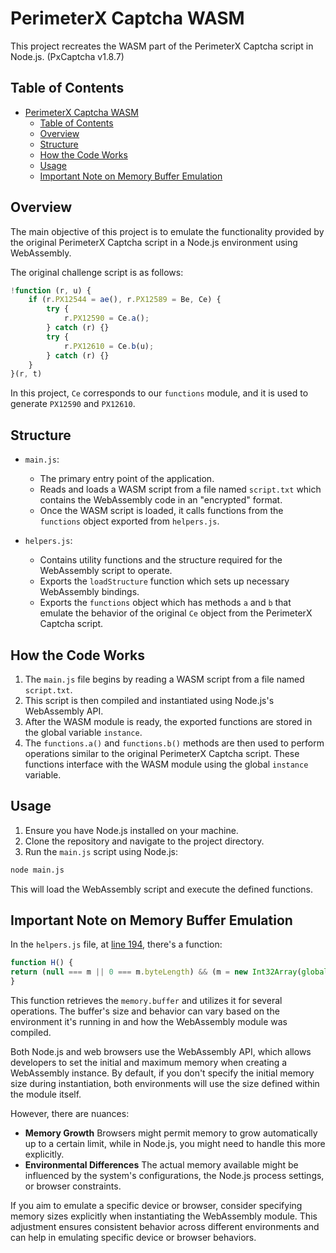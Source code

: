 # PerimeterX Captcha WASM

This project recreates the WASM part of the PerimeterX Captcha script in Node.js. (PxCaptcha v1.8.7)

## Table of Contents
- [PerimeterX Captcha WASM](#perimeterx-captcha-wasm)
  - [Table of Contents](#table-of-contents)
  - [Overview](#overview)
  - [Structure](#structure)
  - [How the Code Works](#how-the-code-works)
  - [Usage](#usage)
  - [Important Note on Memory Buffer Emulation](#important-note-on-memory-buffer-emulation)

## Overview

The main objective of this project is to emulate the functionality provided by the original PerimeterX Captcha script in a Node.js environment using WebAssembly.

The original challenge script is as follows:

```javascript
!function (r, u) {
    if (r.PX12544 = ae(), r.PX12589 = Be, Ce) {
        try {
            r.PX12590 = Ce.a();
        } catch (r) {}
        try {
            r.PX12610 = Ce.b(u);
        } catch (r) {}
    }
}(r, t)
```

In this project, `Ce` corresponds to our `functions` module, and it is used to generate `PX12590` and `PX12610`.

## Structure

- `main.js`: 
  - The primary entry point of the application.
  - Reads and loads a WASM script from a file named `script.txt` which contains the WebAssembly code in an "encrypted" format.
  - Once the WASM script is loaded, it calls functions from the `functions` object exported from `helpers.js`.
  
- `helpers.js`: 
  - Contains utility functions and the structure required for the WebAssembly script to operate.
  - Exports the `loadStructure` function which sets up necessary WebAssembly bindings.
  - Exports the `functions` object which has methods `a` and `b` that emulate the behavior of the original `Ce` object from the PerimeterX Captcha script.

## How the Code Works

1. The `main.js` file begins by reading a WASM script from a file named `script.txt`.
2. This script is then compiled and instantiated using Node.js's WebAssembly API.
3. After the WASM module is ready, the exported functions are stored in the global variable `instance`.
4. The `functions.a()` and `functions.b()` methods are then used to perform operations similar to the original PerimeterX Captcha script. These functions interface with the WASM module using the global `instance` variable.

## Usage

1. Ensure you have Node.js installed on your machine.
2. Clone the repository and navigate to the project directory.
3. Run the `main.js` script using Node.js:

```bash
node main.js
```

This will load the WebAssembly script and execute the defined functions.

## Important Note on Memory Buffer Emulation
In the `helpers.js` file, at [line 194](https://github.com/glizzykingdreko/PerimeterX-Captcha-WASM/blob/2654029deb8fb0091660cd37f1117c81f640658a/helpers.js#L195), there's a function:

```javascript
function H() {
return (null === m || 0 === m.byteLength) && (m = new Int32Array(global.instance.memory.buffer)), m;
}
```

This function retrieves the `memory.buffer` and utilizes it for several operations. The buffer's size and behavior can vary based on the environment it's running in and how the WebAssembly module was compiled.

Both Node.js and web browsers use the WebAssembly API, which allows developers to set the initial and maximum memory when creating a WebAssembly instance. By default, if you don't specify the initial memory size during instantiation, both environments will use the size defined within the module itself.

However, there are nuances:

- **Memory Growth** Browsers might permit memory to grow automatically up to a certain limit, while in Node.js, you might need to handle this more explicitly.
- **Environmental Differences** The actual memory available might be influenced by the system's configurations, the Node.js process settings, or browser constraints.

If you aim to emulate a specific device or browser, consider specifying memory sizes explicitly when instantiating the WebAssembly module. This adjustment ensures consistent behavior across different environments and can help in emulating specific device or browser behaviors.